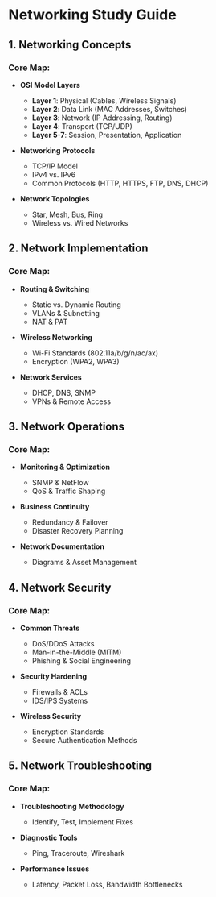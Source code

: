 # Networking Study Guide

## 1. Networking Concepts
### Core Map:
- **OSI Model Layers**
  - **Layer 1**: Physical (Cables, Wireless Signals)
  - **Layer 2**: Data Link (MAC Addresses, Switches)
  - **Layer 3**: Network (IP Addressing, Routing)
  - **Layer 4**: Transport (TCP/UDP)
  - **Layer 5-7**: Session, Presentation, Application

- **Networking Protocols**
  - TCP/IP Model
  - IPv4 vs. IPv6
  - Common Protocols (HTTP, HTTPS, FTP, DNS, DHCP)

- **Network Topologies**
  - Star, Mesh, Bus, Ring
  - Wireless vs. Wired Networks

## 2. Network Implementation
### Core Map:
- **Routing & Switching**
  - Static vs. Dynamic Routing
  - VLANs & Subnetting
  - NAT & PAT

- **Wireless Networking**
  - Wi-Fi Standards (802.11a/b/g/n/ac/ax)
  - Encryption (WPA2, WPA3)

- **Network Services**
  - DHCP, DNS, SNMP
  - VPNs & Remote Access

## 3. Network Operations
### Core Map:
- **Monitoring & Optimization**
  - SNMP & NetFlow
  - QoS & Traffic Shaping

- **Business Continuity**
  - Redundancy & Failover
  - Disaster Recovery Planning

- **Network Documentation**
  - Diagrams & Asset Management

## 4. Network Security
### Core Map:
- **Common Threats**
  - DoS/DDoS Attacks
  - Man-in-the-Middle (MITM)
  - Phishing & Social Engineering

- **Security Hardening**
  - Firewalls & ACLs
  - IDS/IPS Systems

- **Wireless Security**
  - Encryption Standards
  - Secure Authentication Methods

## 5. Network Troubleshooting
### Core Map:
- **Troubleshooting Methodology**
  - Identify, Test, Implement Fixes

- **Diagnostic Tools**
  - Ping, Traceroute, Wireshark

- **Performance Issues**
  - Latency, Packet Loss, Bandwidth Bottlenecks
